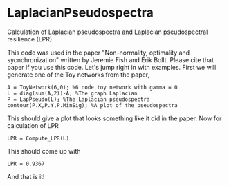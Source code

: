 # LaplacianPseudospectra
Calculation of Laplacian pseudospectra and Laplacian pseudospectral resilience (LPR)

This code was used in the paper "Non-normality, optimality and sycnchronization" written by Jeremie Fish and Erik Bollt. Please cite that paper if you use this code.
Let's jump right in with examples. First we will generate one of the Toy networks from the paper,
```
A = ToyNetwork(6,0); %6 node toy network with gamma = 0
L = diag(sum(A,2))-A; %The graph Laplacian
P = LapPseudo(L); %The Laplacian pseudospectra
contour(P.X,P.Y,P.MinSig); %A plot of the pseudospectra
```
This should give a plot that looks something like it did in the paper.
Now for calculation of LPR
```
LPR = Compute_LPR(L)
```
This should come up with

```
LPR = 0.9367
```
And that is it!
